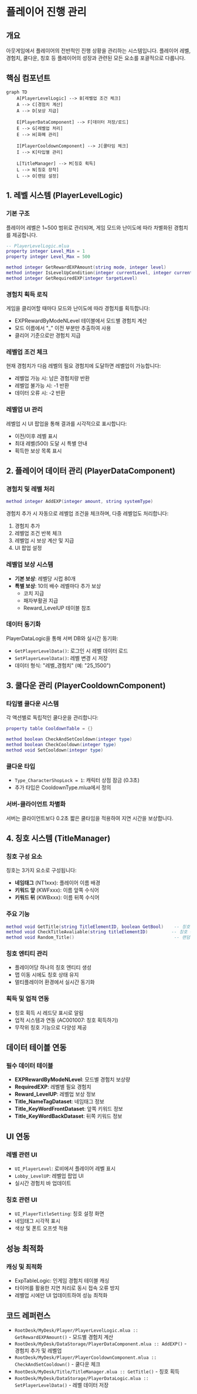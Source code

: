 # 플레이어 진행 관리

## 개요

아웃게임에서 플레이어의 전반적인 진행 상황을 관리하는 시스템입니다. 플레이어 레벨, 경험치, 쿨다운, 칭호 등 플레이어의 성장과 관련된 모든 요소를 포괄적으로 다룹니다.

## 핵심 컴포넌트

```mermaid
graph TD
    A[PlayerLevelLogic] --> B[레벨업 조건 체크]
    A --> C[경험치 계산]
    A --> D[보상 지급]
    
    E[PlayerDataComponent] --> F[데이터 저장/로드]
    E --> G[레벨업 처리]
    E --> H[화폐 관리]
    
    I[PlayerCooldownComponent] --> J[쿨타임 체크]
    I --> K[타입별 관리]
    
    L[TitleManager] --> M[칭호 획득]
    L --> N[칭호 장착]
    L --> O[랜덤 설정]
```

## 1. 레벨 시스템 (PlayerLevelLogic)

### 기본 구조

플레이어 레벨은 1~500 범위로 관리되며, 게임 모드와 난이도에 따라 차별화된 경험치를 제공합니다.

```lua
-- PlayerLevelLogic.mlua
property integer Level_Min = 1
property integer Level_Max = 500

method integer GetRewardEXPAmount(string mode, integer level)
method integer IsLevelUpCondition(integer currentLevel, integer currentEXP)  
method integer GetRequiredEXP(integer targetLevel)
```

### 경험치 획득 로직

게임을 클리어할 때마다 모드와 난이도에 따라 경험치를 획득합니다:

- EXPRewardByModeNLevel 테이블에서 모드별 경험치 계산
- 모드 이름에서 "_" 이전 부분만 추출하여 사용
- 클리어 기준으로만 경험치 지급

### 레벨업 조건 체크

현재 경험치가 다음 레벨의 필요 경험치에 도달하면 레벨업이 가능합니다:

- 레벨업 가능 시: 남은 경험치량 반환
- 레벨업 불가능 시: -1 반환  
- 데이터 오류 시: -2 반환

### 레벨업 UI 관리

레벨업 시 UI 팝업을 통해 결과를 시각적으로 표시합니다:

- 이전/이후 레벨 표시
- 최대 레벨(500) 도달 시 특별 안내
- 획득한 보상 목록 표시

## 2. 플레이어 데이터 관리 (PlayerDataComponent)

### 경험치 및 레벨 처리

```lua
method integer AddEXP(integer amount, string systemType)
```

경험치 추가 시 자동으로 레벨업 조건을 체크하며, 다중 레벨업도 처리합니다:

1. 경험치 추가
2. 레벨업 조건 반복 체크
3. 레벨업 시 보상 계산 및 지급
4. UI 팝업 설정

### 레벨업 보상 시스템

- **기본 보상**: 레벨당 시럽 80개
- **특별 보상**: 10의 배수 레벨마다 추가 보상
  - 코치 지급
  - 패자부활권 지급
  - Reward_LevelUP 테이블 참조

### 데이터 동기화

PlayerDataLogic을 통해 서버 DB와 실시간 동기화:

- `GetPlayerLevelData()`: 로그인 시 레벨 데이터 로드
- `SetPlayerLevelData()`: 레벨 변경 시 저장
- 데이터 형식: "레벨_경험치" (예: "25_1500")

## 3. 쿨다운 관리 (PlayerCooldownComponent)

### 타입별 쿨다운 시스템

각 액션별로 독립적인 쿨다운을 관리합니다:

```lua
property table CooldownTable = {}

method boolean CheckAndSetCooldown(integer type)
method boolean CheckCooldown(integer type) 
method void SetCooldown(integer type)
```

### 쿨다운 타입

- `Type_CharacterShopLock = 1`: 캐릭터 상점 잠금 (0.3초)
- 추가 타입은 CooldownType.mlua에서 정의

### 서버-클라이언트 차별화

서버는 클라이언트보다 0.2초 짧은 쿨타임을 적용하여 지연 시간을 보상합니다.

## 4. 칭호 시스템 (TitleManager)

### 칭호 구성 요소

칭호는 3가지 요소로 구성됩니다:

- **네임태그** (NT1xxx): 플레이어 이름 배경
- **키워드 앞** (KWFxxx): 이름 앞쪽 수식어
- **키워드 뒤** (KWBxxx): 이름 뒤쪽 수식어

### 주요 기능

```lua
method void GetTitle(string TitleElementID, boolean GetBool)    -- 칭호 요소 획득
method void CheckTitleAvaliable(string titleElementID)         -- 칭호 장착 가능 체크
method void Random_Title()                                      -- 랜덤 칭호 설정
```

### 칭호 엔티티 관리

- 플레이어당 하나의 칭호 엔티티 생성
- 맵 이동 시에도 칭호 상태 유지
- 멀티플레이어 환경에서 실시간 동기화

### 획득 및 업적 연동

- 칭호 획득 시 레드닷 표시로 알림
- 업적 시스템과 연동 (AC001007: 칭호 획득하기)
- 무작위 칭호 기능으로 다양성 제공

## 데이터 테이블 연동

### 필수 데이터 테이블

- **EXPRewardByModeNLevel**: 모드별 경험치 보상량
- **RequiredEXP**: 레벨별 필요 경험치  
- **Reward_LevelUP**: 레벨업 보상 정보
- **Title_NameTagDataset**: 네임태그 정보
- **Title_KeyWordFrontDataset**: 앞쪽 키워드 정보
- **Title_KeyWordBackDataset**: 뒤쪽 키워드 정보

## UI 연동

### 레벨 관련 UI

- `UI_PlayerLevel`: 로비에서 플레이어 레벨 표시
- `Lobby_LevelUP`: 레벨업 팝업 UI
- 실시간 경험치 바 업데이트

### 칭호 관련 UI

- `UI_PlayerTitleSetting`: 칭호 설정 화면
- 네임태그 시각적 표시
- 색상 및 폰트 오프셋 적용

## 성능 최적화

### 캐싱 및 최적화

- ExpTableLogic: 인게임 경험치 테이블 캐싱
- 타이머를 활용한 지연 처리로 동시 접속 오류 방지
- 레벨업 시에만 UI 업데이트하여 성능 최적화

## 코드 레퍼런스

- `RootDesk/MyDesk/Player/PlayerLevelLogic.mlua :: GetRewardEXPAmount()` - 모드별 경험치 계산
- `RootDesk/MyDesk/DataStorage/PlayerDataComponent.mlua :: AddEXP()` - 경험치 추가 및 레벨업
- `RootDesk/MyDesk/Player/PlayerCooldownComponent.mlua :: CheckAndSetCooldown()` - 쿨다운 체크
- `RootDesk/MyDesk/Title/TitleManager.mlua :: GetTitle()` - 칭호 획득
- `RootDesk/MyDesk/DataStorage/PlayerDataLogic.mlua :: SetPlayerLevelData()` - 레벨 데이터 저장

